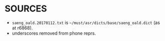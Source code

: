 SOURCES
=======

- `saeng_oald.20170112.txt` is `~/must/asr/dicts/base/saeng_oald.dict` (as at r6868).
- underscores removed from phone reprs.
